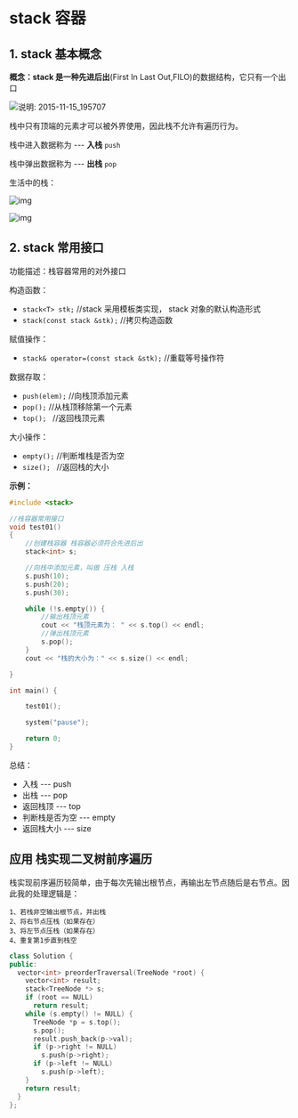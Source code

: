 # stack 容器

## 1. stack 基本概念

**概念：**stack 是一种**先进后出**(First In Last Out,FILO)的数据结构，它只有一个出口

![说明: 2015-11-15_195707](assets/clip_image002-1547604555425.jpg)

栈中只有顶端的元素才可以被外界使用，因此栈不允许有遍历行为。

栈中进入数据称为 --- **入栈** `push`

栈中弹出数据称为 --- **出栈** `pop`

生活中的栈：

![img](assets/clip_image002.png)

![img](assets/clip_image002-1547605111510.jpg)

## 2. stack 常用接口

功能描述：栈容器常用的对外接口

构造函数：

- `stack<T> stk;` //stack 采用模板类实现， stack 对象的默认构造形式
- `stack(const stack &stk);` //拷贝构造函数

赋值操作：

- `stack& operator=(const stack &stk);` //重载等号操作符

数据存取：

- `push(elem);` //向栈顶添加元素
- `pop();` //从栈顶移除第一个元素
- `top(); ` //返回栈顶元素

大小操作：

- `empty();` //判断堆栈是否为空
- `size(); ` //返回栈的大小

**示例：**

```C++
#include <stack>

//栈容器常用接口
void test01()
{
	//创建栈容器 栈容器必须符合先进后出
	stack<int> s;

	//向栈中添加元素，叫做 压栈 入栈
	s.push(10);
	s.push(20);
	s.push(30);

	while (!s.empty()) {
		//输出栈顶元素
		cout << "栈顶元素为： " << s.top() << endl;
		//弹出栈顶元素
		s.pop();
	}
	cout << "栈的大小为：" << s.size() << endl;

}

int main() {

	test01();

	system("pause");

	return 0;
}
```

总结：

- 入栈 --- push
- 出栈 --- pop
- 返回栈顶 --- top
- 判断栈是否为空 --- empty
- 返回栈大小 --- size

## 

## 应用 栈实现二叉树前序遍历

栈实现前序遍历较简单，由于每次先输出根节点，再输出左节点随后是右节点。因此我的处理逻辑是：

    1、若栈非空输出根节点，并出栈
    2、将右节点压栈（如果存在）
    3、将左节点压栈（如果存在）
    4、重复第1步直到栈空

```cpp
class Solution {
public:
  vector<int> preorderTraversal(TreeNode *root) {
    vector<int> result;
    stack<TreeNode *> s;
    if (root == NULL)
      return result;
    while (s.empty() != NULL) {
      TreeNode *p = s.top();
      s.pop();
      result.push_back(p->val);
      if (p->right != NULL)
        s.push(p->right);
      if (p->left != NULL)
        s.push(p->left);
    }
    return result;
  }
};


```

```plaintext

```
